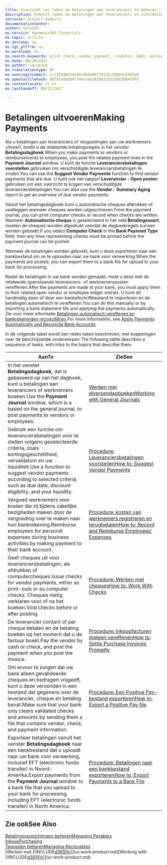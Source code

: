 ```yaml
---
title: Overzicht van taken om betalingen aan leveranciers te beheren | Microsoft Docs
description: Schetst taken om betalingen aan leveranciers en schuldeisers te beheren, bijvoorbeeld het boeken van betalingsregels en het ophalen van een overzicht van het verschuldigde saldo.
services: project-madeira
documentationcenter: 
author: SorenGP
ms.service: dynamics365-financials
ms.topic: article
ms.devlang: na
ms.tgt_pltfrm: na
ms.workload: na
ms.search.keywords: print check, vendor payment, creditor, debt, balance due, AP
ms.date: 06/28/2017
ms.author: sgroespe
ms.translationtype: HT
ms.sourcegitcommit: 2c13559bb3dc44cdb61697f5135c5b931e34d2a8
ms.openlocfilehash: 00792adb8b4c7deccee262982cd532423884c8f5
ms.contentlocale: nl-nl
ms.lasthandoff: 09/22/2017

---
```

# <a name="making-payments"></a><span data-ttu-id="edace-103">Betalingen uitvoeren</span><span class="sxs-lookup"><span data-stu-id="edace-103">Making Payments</span></span>
<span data-ttu-id="edace-104">Als u betalingen aan leveranciers of vergoedingen aan uw werknemers uitvoert, boekt u de relateerde betalingsregels in het venster **Betalingsdagboek**.</span><span class="sxs-lookup"><span data-stu-id="edace-104">When you make payments to vendors or reimbursements to employees, you post the related payment lines in the **Payment Journal** window.</span></span> <span data-ttu-id="edace-105">U kunt de functie **Leveranciersbetalingen voorstellen** gebruiken om verschuldigde leveranciersbetalingen te vinden.</span><span class="sxs-lookup"><span data-stu-id="edace-105">You can use the **Suggest Vendor Payments** function to find vendor payments that are due.</span></span> <span data-ttu-id="edace-106">U kunt ook het rapport **Leverancier - Open posten** gebruiken om een overzicht te krijgen van verschuldigde leveranciersbetalingen.</span><span class="sxs-lookup"><span data-stu-id="edace-106">You can also use the **Vendor - Summary Aging** report to get an overview of due vendor payments.</span></span>

<span data-ttu-id="edace-107">Vanuit het betalingsdagboek kunt u automatische cheques afdrukken of vastleggen wanneer cheques worden uitgeschreven.</span><span class="sxs-lookup"><span data-stu-id="edace-107">From the payment journal, you can print computer checks or record when checks are written.</span></span> <span data-ttu-id="edace-108">Wanneer **Automatische cheque** is geselecteerd in het veld **Betalingssoort**, moeten de cheques worden afgedrukt voordat de dagboekregels kunnen worden geboekt.</span><span class="sxs-lookup"><span data-stu-id="edace-108">If you select **Computer Check** in the **Bank Payment Type** field, then any lines representing checks must be printed before the payment journal can be posted.</span></span>

<span data-ttu-id="edace-109">Wanneer de betalingen worden geboekt, kunt u deze exporteren naar een bankbestand om ze te uploaden naar uw bank voor verwerking.</span><span class="sxs-lookup"><span data-stu-id="edace-109">When the payments are posted, you can export them to a bank file for upload to your bank for processing.</span></span>

<span data-ttu-id="edace-110">Nadat de betalingen in uw bank worden gemaakt, moet u deze met de relateerde openstaande leveranciers- of werknemersposten vereffenen.</span><span class="sxs-lookup"><span data-stu-id="edace-110">After the payments are made at your bank, you must apply them to their related open vendor or employee ledger entries.</span></span> <span data-ttu-id="edace-111">U kunt dit handmatig doen of door een bankafschriftbestand te importeren en de betalingen automatisch te vereffenen.</span><span class="sxs-lookup"><span data-stu-id="edace-111">You can do this manually or by importing a bank statement file and applying the payments automatically.</span></span> <span data-ttu-id="edace-112">Zie voor meer informatie [Betalingen automatisch vereffenen en bankrekeningen reconciliëren](receivables-apply-payments-auto-reconcile-bank-accounts.md).</span><span class="sxs-lookup"><span data-stu-id="edace-112">For more information, see [Apply Payments Automatically and Reconcile Bank Accounts](receivables-apply-payments-auto-reconcile-bank-accounts.md).</span></span>

<span data-ttu-id="edace-113">In de volgende tabel wordt een reeks taken beschreven, met koppelingen naar de beschrijvende onderwerpen.</span><span class="sxs-lookup"><span data-stu-id="edace-113">The following table describes a sequence of tasks, with links to the topics that describe them.</span></span>

| <span data-ttu-id="edace-114">Aan</span><span class="sxs-lookup"><span data-stu-id="edace-114">To</span></span> | <span data-ttu-id="edace-115">Zie</span><span class="sxs-lookup"><span data-stu-id="edace-115">See</span></span> |
| --- | --- |
|<span data-ttu-id="edace-116">In het venster **Betalingsdagboek**, dat is gebaseerd op van het dagboek, kunt u betalingen aan leveranciers of werknemers boeken.</span><span class="sxs-lookup"><span data-stu-id="edace-116">Use the **Payment Journal** window, which is a based on the general journal, to post payments to vendors or employees.</span></span>|[<span data-ttu-id="edace-117">Werken met diversendagboeken</span><span class="sxs-lookup"><span data-stu-id="edace-117">Working with General Journals</span></span>](ui-work-general-journals.md)|
| <span data-ttu-id="edace-118">Gebruik een functie om leveranciersbetalingen voor te stellen volgens geselecteerde criteria, zoals kortingsgeschiktheid, vervaldatum en uw liquiditeit.</span><span class="sxs-lookup"><span data-stu-id="edace-118">Use a function to suggest vendor payments according to selected criteria, such as due date, discount eligibility, and your liquidity.</span></span> |[<span data-ttu-id="edace-119">Procedure: Leveranciersbetalingen voorstellen</span><span class="sxs-lookup"><span data-stu-id="edace-119">How to: Suggest Vendor Payments</span></span>](payables-how-suggest-vendor-payments.md) |
|<span data-ttu-id="edace-120">Vergoed werknemers voor kosten die zij tijdens zakelijke bezigheden maken door de vergoeding over te maken naar hun bankrekening.</span><span class="sxs-lookup"><span data-stu-id="edace-120">Reimburse employees for personal expenses during business activities by making payment to their bank account.</span></span>|[<span data-ttu-id="edace-121">Procedure: kosten van werknemers registreren en terugbetalen</span><span class="sxs-lookup"><span data-stu-id="edace-121">How to: Record and Reimburse Employees' Expenses</span></span>](finance-how-record-reimburse-employee-expenses.md)|
| <span data-ttu-id="edace-122">Geef cheques uit voor leveranciersbetalingen, als afdrukken of computercheques.</span><span class="sxs-lookup"><span data-stu-id="edace-122">Issue checks for vendor payments, either as print-outs or as computer checks.</span></span> <span data-ttu-id="edace-123">Cheques nietig verklaren voor of na het boeken.</span><span class="sxs-lookup"><span data-stu-id="edace-123">Void checks before or after posting.</span></span> |[<span data-ttu-id="edace-124">Procedure: Werken met cheques</span><span class="sxs-lookup"><span data-stu-id="edace-124">How to: Work With Checks</span></span>](payables-how-work-checks.md) |
| <span data-ttu-id="edace-125">De leverancier contant of per cheque betalen en de betaling boeken op het moment dat u de factuur boekt.</span><span class="sxs-lookup"><span data-stu-id="edace-125">Pay the vendor by cash or check, and post the payment when you post the invoice.</span></span> |[<span data-ttu-id="edace-126">Procedure: inkoopfacturen meteen vereffenen</span><span class="sxs-lookup"><span data-stu-id="edace-126">How to: Settle Purchase Invoices Promptly</span></span>](finance-how-to-settle-purchase-invoices-promptly.md) |
| <span data-ttu-id="edace-127">Om ervoor te zorgen dat uw bank alleen gevalideerde cheques en bedragen vrijgeeft, kunt u deze verzenden in een bestand dat gegevens over de leverancier, cheque en betaling bevat.</span><span class="sxs-lookup"><span data-stu-id="edace-127">Make sure that your bank only clears validated checks and amounts by sending them a file that contains vendor, check, and payment information.</span></span> |[<span data-ttu-id="edace-128">Procedure: Een Positive Pay-bestand exporteren</span><span class="sxs-lookup"><span data-stu-id="edace-128">How to: Export a Positive Pay file</span></span>](finance-how-positive-pay.md) |
|<span data-ttu-id="edace-129">Exporteer betalingen vanuit het venster **Betalingsdagboek** naar een bankbestand dat u uploadt naar uw bank voor verwerking, inclusief EFT (electronic funds transfer) in Noord-Amerika.</span><span class="sxs-lookup"><span data-stu-id="edace-129">Export payments from the **Payment Journal** window to a bank file that you upload to your bank for processing, including EFT (electronic funds transfer) in North America.</span></span> |[<span data-ttu-id="edace-130">Procedure: Betalingen naar een bankbestand exporteren</span><span class="sxs-lookup"><span data-stu-id="edace-130">How to: Export Payments to a Bank File</span></span>](payables-how-export-payments-bank-file.md)|  

## <a name="see-also"></a><span data-ttu-id="edace-131">Zie ook</span><span class="sxs-lookup"><span data-stu-id="edace-131">See Also</span></span>
[<span data-ttu-id="edace-132">Betalingsverplichtingen beheren</span><span class="sxs-lookup"><span data-stu-id="edace-132">Managing Payables</span></span>](payables-manage-payables.md)  
[<span data-ttu-id="edace-133">Inkoop</span><span class="sxs-lookup"><span data-stu-id="edace-133">Purchasing</span></span>](purchasing-manage-purchasing.md)  
[<span data-ttu-id="edace-134">Tegoeden beheren</span><span class="sxs-lookup"><span data-stu-id="edace-134">Managing Receivables</span></span>](receivables-manage-receivables.md)  
<span data-ttu-id="edace-135">[Werken met [!INCLUDE[d365fin](includes/d365fin_md.md)]](ui-work-product.md)</span><span class="sxs-lookup"><span data-stu-id="edace-135">[Working with [!INCLUDE[d365fin](includes/d365fin_md.md)]](ui-work-product.md)</span></span>  

